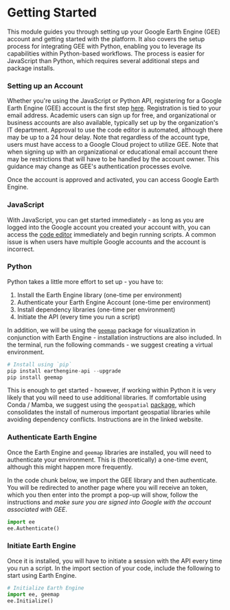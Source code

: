 # Getting Started

This module guides you through setting up your Google Earth Engine (GEE) account and getting started with the platform. It also covers the setup process for integrating GEE with Python, enabling you to leverage its capabilities within Python-based workflows. The process is easier for JavaScript than Python, which requires several additional steps and package installs. 

### Setting up an Account

Whether you're using the JavaScript or Python API, registering for a Google Earth Engine (GEE) account is the first step [here](https://signup.earthengine.google.com). Registration is tied to your email address. Academic users can sign up for free, and organizational or business accounts are also available, typically set up by the organization's IT department. Approval to use the code editor is automated, although there may be up to a 24 hour delay. Note that regardless of the account type, users must have access to a Google Cloud project to utilize GEE. Note that when signing up with an organizational or educational email account there may be restrictions that will have to be handled by the account owner. This guidance may change as GEE's authentication processes evolve.

Once the account is approved and activated, you can access Google Earth Engine. 

### JavaScript

With JavaScript, you can get started immediately - as long as you are logged into the Google account you created your account with, you can access the [code editor](https://code.earthengine.google.com) immediately and begin running scripts. A common issue is when users have multiple Google accounts and the account is incorrect. 

### Python

Python takes a little more effort to set up - you have to:
1. Install the Earth Engine library (one-time per environment)
2. Authenticate your Earth Engine Account (one-time per environment)
3. Install dependency libraries (one-time per environment)
4. Initiate the API (every time you run a script)

In addition, we will be using the [`geemap`](https://geemap.org) package for visualization in conjunction with Earth Engine - installation instructions are also included. 
In the terminal, run the following commands - we suggest creating a virtual environment. 

```python
# Install using `pip`
pip install earthengine-api --upgrade
pip install geemap
```

This is enough to get started - however, if working within Python it is very likely that you will need to use additional libraries. If comfortable using Conda / Mamba, we suggest using the `geospatial` [package](https://geospatial.gishub.org/installation/), which consolidates the install of numerous important geospatial libraries while avoiding dependency conflicts. Instructions are in the linked website. 

### Authenticate Earth Engine

Once the Earth Engine and `geemap` libraries are installed, you will need to authenticate your environment. This is (theoretically) a one-time event, although this might happen more frequently. 

In the code chunk below, we import the GEE library and then authenticate. You will be redirected to another page where you will receive an token, which you then enter into the prompt a pop-up will show, follow the instructions and *make sure you are signed into Google with the account associated with GEE*. 

```python
import ee
ee.Authenticate()
```

### Initiate Earth Engine

Once it is installed, you will have to initiate a session with the API every time you run a script. In the import section of your code, include the following to start using Earth Engine.

```python
# Initialize Earth Engine
import ee, geemap
ee.Initialize()
```

